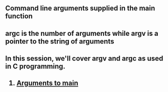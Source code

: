 <h2>Command line arguments supplied in the main function<h2><b/><p>argc is the number of arguments while argv is a pointer to the string of arguments </p> 

#### In this session, we'll cover argv and argc as used in C programming.


1. [Arguments to main](https://publications.gbdirect.co.uk//c_book/chapter10/arguments_to_main.html)